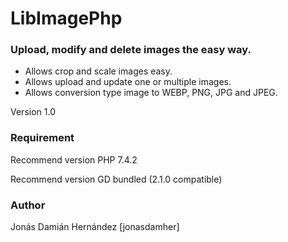 # LibImagePhp
### Upload, modify and delete images the easy way. 

* Allows crop and scale images easy. 
* Allows upload and update one or multiple images. 
* Allows conversion type image to WEBP, PNG, JPG and JPEG.

Version 1.0

### Requirement

Recommend version PHP 7.4.2 

Recommend version GD bundled (2.1.0 compatible)

### Author

Jonás Damián Hernández [jonasdamher]
